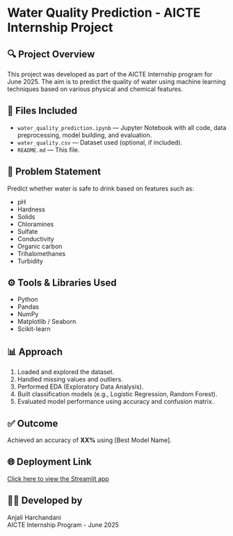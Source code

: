 # Water Quality Prediction - AICTE Internship Project

## 🔍 Project Overview
This project was developed as part of the AICTE Internship program for June 2025. The aim is to predict the quality of water using machine learning techniques based on various physical and chemical features.

## 📁 Files Included
- `water_quality_prediction.ipynb` — Jupyter Notebook with all code, data preprocessing, model building, and evaluation.
- `water_quality.csv` — Dataset used (optional, if included).
- `README.md` — This file.

## 🧠 Problem Statement
Predict whether water is safe to drink based on features such as:
- pH
- Hardness
- Solids
- Chloramines
- Sulfate
- Conductivity
- Organic carbon
- Trihalomethanes
- Turbidity

## ⚙️ Tools & Libraries Used
- Python
- Pandas
- NumPy
- Matplotlib / Seaborn
- Scikit-learn

## 📊 Approach
1. Loaded and explored the dataset.
2. Handled missing values and outliers.
3. Performed EDA (Exploratory Data Analysis).
4. Built classification models (e.g., Logistic Regression, Random Forest).
5. Evaluated model performance using accuracy and confusion matrix.

## ✅ Outcome
Achieved an accuracy of **XX%** using [Best Model Name].
## 🌐 Deployment Link
[Click here to view the Streamlit app](https://waterqualityinternship-j2ozcbqkrmvpvo8d3wtm2k.streamlit.app)

## 👩‍💻 Developed by
Anjali Harchandani  
AICTE Internship Program - June 2025
